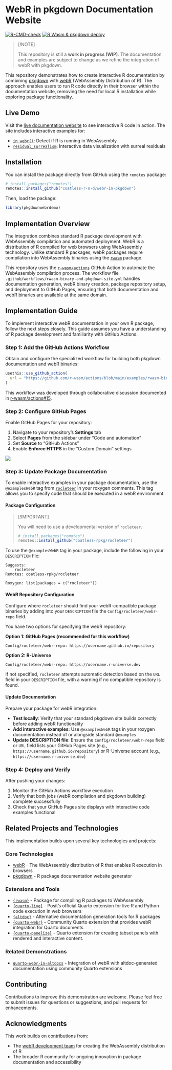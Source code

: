 
<!-- README.md is generated from README.Rmd. Please edit that file -->

# WebR in pkgdown Documentation Website

<!-- badges: start -->

[![R-CMD-check](https://github.com/coatless-r-n-d/webr-in-pkgdown/actions/workflows/R-CMD-check.yaml/badge.svg)](https://github.com/coatless-r-n-d/webr-in-pkgdown/actions/workflows/R-CMD-check.yaml)
[![R Wasm & pkgdown
deploy](https://github.com/coatless-r-n-d/webr-in-pkgdown/actions/workflows/rwasm-binary-and-pkgdown-site.yml/badge.svg)](https://github.com/coatless-r-n-d/webr-in-pkgdown/actions/workflows/rwasm-binary-and-pkgdown-site.yml)
<!-- badges: end -->

> \[!NOTE\]
>
> This repository is still a **work in progress (WIP)**. The
> documentation and examples are subject to change as we refine the
> integration of webR with pkgdown.

This repository demonstrates how to create interactive R documentation
by combining [pkgdown](https://pkgdown.r-lib.org/) with
[webR](https://docs.r-wasm.org/webr/latest/) (WebAssembly Distribution
of R). The approach enables users to run R code directly in their
browser within the documentation website, removing the need for local R
installation while exploring package functionality.

## Live Demo

Visit the [live documentation
website](https://rd.thecoatlessprofessor.com/webr-in-pkgdown) to see
interactive R code in action. The site includes interactive examples
for:

- [`in_webr()`](https://rd.thecoatlessprofessor.com/webr-in-pkgdown/reference/in_webr.html):
  Detect if R is running in WebAssembly
- [`residual_surrealism`](https://rd.thecoatlessprofessor.com/webr-in-pkgdown/reference/residual_surrealism.html):
  Interactive data visualization with surreal residuals

## Installation

You can install the package directly from GitHub using the `remotes`
package:

``` r
# install.packages("remotes")
remotes::install_github("coatless-r-n-d/webr-in-pkgdown")
```

Then, load the package:

``` r
library(pkgdownwebrdemo)
```

## Implementation Overview

The integration combines standard R package development with WebAssembly
compilation and automated deployment. WebR is a distribution of R
compiled for web browsers using WebAssembly technology. Unlike standard
R packages, webR packages require compilation into WebAssembly binaries
using the [`rwasm`](https://github.com/r-wasm/rwasm) package.

This repository uses the
[`r-wasm/actions`](https://github.com/r-wasm/actions) GitHub Action to
automate the WebAssembly compilation process. The workflow file
`.github/workflows/rwasm-binary-and-pkgdown-site.yml` handles
documentation generation, webR binary creation, package repository
setup, and deployment to GitHub Pages, ensuring that both documentation
and webR binaries are available at the same domain.

## Implementation Guide

To implement interactive webR documentation in your own R package,
follow the next steps closely. This guide assumes you have a
understanding of R package development and familiarity with GitHub
Actions.

### Step 1: Add the GitHub Actions Workflow

Obtain and configure the specialized workflow for building both pkgdown
documentation and webR binaries:

``` r
usethis::use_github_action(
  url = "https://github.com/r-wasm/actions/blob/main/examples/rwasm-binary-and-pkgdown-site.yml"
)
```

This workflow was developed through collaborative discussion documented
in [r-wasm/actions#15](https://github.com/r-wasm/actions/issues/15).

### Step 2: Configure GitHub Pages

Enable GitHub Pages for your repository:

1.  Navigate to your repository’s **Settings** tab
2.  Select **Pages** from the sidebar under “Code and automation”
3.  Set **Source** to “GitHub Actions”
4.  Enable **Enforce HTTPS** in the “Custom Domain” settings

![](man/figures/github-repository-settings-for-github-pages.png)

### Step 3: Update Package Documentation

To enable interactive examples in your package documentation, use the
`@examplesWebR` tag from
[`rocleteer`](https://github.com/coatless-rpkg/rocleteer) in your
roxygen comments. This tag allows you to specify code that should be
executed in a webR environment.

#### Package Configuration

> \[!IMPORTANT\]
>
> You will need to use a developmental version of `rocleteer`.
>
> ``` r
> # install.packages("remotes")
> remotes::install_github("coatless-rpkg/rocleteer")
> ```

To use the `@examplesWebR` tag in your package, include the following in
your `DESCRIPTION` file:

    Suggests:
        rocleteer
    Remotes: coatless-rpkg/rocleteer

    Roxygen: list(packages = c("rocleteer"))

#### WebR Repository Configuration

Configure where `rocleteer` should find your webR-compatible package
binaries by adding into your `DESCRIPTION` file the
`Config/rocleteer/webr-repo` field.

You have two options for specifying the webR repository:

**Option 1: GitHub Pages (recommended for this workflow)**

    Config/rocleteer/webr-repo: https://username.github.io/repository

**Option 2: R-Universe**

    Config/rocleteer/webr-repo: https://username.r-universe.dev

If not specified, `rocleteer` attempts automatic detection based on the
`URL` field in your `DESCRIPTION` file, with a warning if no compatible
repository is found.

#### Update Documentation

Prepare your package for webR integration:

- **Test locally**: Verify that your standard pkgdown site builds
  correctly before adding webR functionality
- **Add interactive examples**: Use `@examplesWebR` tags in your roxygen
  documentation instead of or alongside standard `@examples`
- **Update DESCRIPTION file**: Ensure the `Config/rocleteer/webr-repo`
  field or `URL` field lists your GitHub Pages site (e.g.,
  `https://username.github.io/repository`) or R-Universe account (e.g.,
  `https://username.r-universe.dev`)

### Step 4: Deploy and Verify

After pushing your changes:

1.  Monitor the GitHub Actions workflow execution
2.  Verify that both jobs (webR compilation and pkgdown building)
    complete successfully  
3.  Check that your GitHub Pages site displays with interactive code
    examples functional

## Related Projects and Technologies

This implementation builds upon several key technologies and projects:

### Core Technologies

- [webR](https://docs.r-wasm.org/webr/latest/) - The WebAssembly
  distribution of R that enables R execution in browsers
- [pkgdown](https://pkgdown.r-lib.org/) - R package documentation
  website generator

### Extensions and Tools

- [`{rwasm}`](https://github.com/r-wasm/rwasm) - Package for compiling R
  packages to WebAssembly
- [`{quarto-live}`](https://github.com/r-wasm/quarto-live) - Posit’s
  official Quarto extension for live R and Python code execution in web
  browsers
- [`{altdoc}`](https://altdoc.etiennebacher.com/) - Alternative
  documentation generation tools for R packages
- [`{quarto-webr}`](https://github.com/coatless/quarto-webr/) -
  Community Quarto extension that provides webR integration for Quarto
  documents
- [`{quarto-panelize}`](https://github.com/coatless-quarto/panelize) -
  Quarto extension for creating tabset panels with rendered and
  interactive content.

### Related Demonstrations

- [`quarto-webr-in-altdocs`](https://github.com/coatless-r-n-d/quarto-webr-in-altdocs) -
  Integration of webR with altdoc-generated documentation using
  community Quarto extensions

## Contributing

Contributions to improve this demonstration are welcome. Please feel
free to submit issues for questions or suggestions, and pull requests
for enhancements.

## Acknowledgments

This work builds on contributions from:

- The [webR development team](https://github.com/r-wasm/webr) for
  creating the WebAssembly distribution of R
- The broader R community for ongoing innovation in package
  documentation and accessibility
